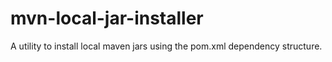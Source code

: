 # mvn-local-jar-installer
A utility to install local maven jars using the pom.xml dependency structure.
